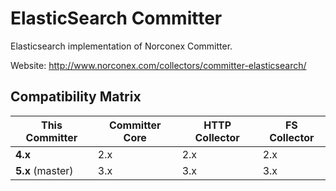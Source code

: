 # ElasticSearch Committer

Elasticsearch implementation of Norconex Committer.

Website: http://www.norconex.com/collectors/committer-elasticsearch/


## Compatibility Matrix

| This Committer   | Committer Core | HTTP Collector | FS Collector |
| ---------------- | -------------- | -------------- | ------------ |
| **4.x**          | 2.x            | 2.x            | 2.x          |
| **5.x** (master) | 3.x            | 3.x            | 3.x          |

